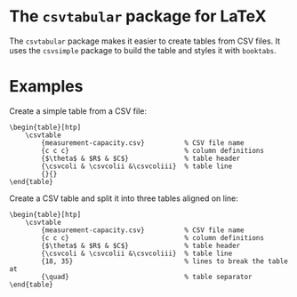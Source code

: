 The `csvtabular` package for LaTeX
==================================

The `csvtabular` package makes it easier to create tables from CSV files.
It uses the `csvsimple` package to build the table and styles it with
`booktabs`.

Examples
========

Create a simple table from a CSV file:

```
\begin{table}[htp]
	\csvtable
		{measurement-capacity.csv}          % CSV file name
		{c c c}                             % column definitions
		{$\theta$ & $R$ & $C$}              % table header
		{\csvcoli & \csvcolii &\csvcoliii}  % table line
		{}{}
\end{table}
```

Create a CSV table and split it into three tables aligned on line:

```
\begin{table}[htp]
	\csvtable
		{measurement-capacity.csv}          % CSV file name
		{c c c}                             % column definitions
		{$\theta$ & $R$ & $C$}              % table header
		{\csvcoli & \csvcolii &\csvcoliii}  % table line
		{18, 35}                            % lines to break the table at
		{\quad}                             % table separator
\end{table}
```